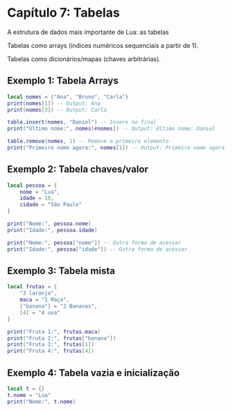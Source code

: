 # Capítulo 7: Tabelas

A estrutura de dados mais importante de Lua: as tabelas

Tabelas como arrays (índices numéricos sequenciais a partir de 1).

Tabelas como dicionários/mapas (chaves arbitrárias).

## Exemplo 1: Tabela Arrays

```lua
local nomes = {"Ana", "Bruno", "Carla"}
print(nomes[1]) -- Output: Ana
print(nomes[3]) -- Output: Carla

table.insert(nomes, "Daniel") -- Insere no final
print("Último nome:", nomes[#nomes]) -- Output: Último nome: Daniel

table.remove(nomes, 1) -- Remove o primeiro elemento
print("Primeiro nome agora:", nomes[1]) -- Output: Primeiro nome agora: Bruno
```

## Exemplo 2: Tabela chaves/valor

```lua
local pessoa = {
    nome = "Lua",
    idade = 10,
    cidade = "São Paulo"
}

print("Nome:", pessoa.nome)
print("Idade:", pessoa.idade)

print("Nome:", pessoa["nome"]) -- Outra forma de acessar
print("Idade:", pessoa["idade"]) -- Outra forma de acessar
```

## Exemplo 3: Tabela mista

```lua
local frutas = {
    "3 laranja",
    maca = "1 Maça",
    ["banana"] = "2 Bananas",
    [4] = "4 uva"
}

print("Fruta 1:", frutas.maca)
print("Fruta 2:", frutas["banana"])
print("Fruta 3:", frutas[1])
print("Fruta 4:", frutas[4])
```

## Exemplo 4: Tabela vazia e inicialização

```lua
local t = {}
t.nome = "Lua"
print("Nome:", t.nome)
```
